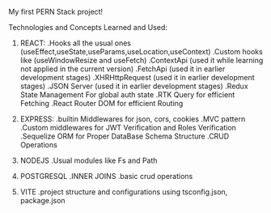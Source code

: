 My first PERN Stack project!

Technologies and Concepts Learned and Used:

1. REACT:
     .Hooks all the usual ones (useEffect,useState,useParams,useLocation,useContext)
     .Custom hooks like (useWindowResize and useFetch)
     .ContextApi (used it while learning not applied in the current version)
     .FetchApi (used it in earlier development stages)
     .XHRHttpRequest (used it in earlier development stages)
     .JSON Server (used it in earlier development stages)
     .Redux State Management For global auth state
     .RTK Query for efficient Fetching
     .React Router DOM for efficient Routing

3. EXPRESS:
     .builtin Middlewares for json, cors, cookies
     .MVC pattern
     .Custom middlewares for JWT Verification and Roles Verification
     .Sequelize ORM for Proper DataBase Schema Structure
     .CRUD Operations

4. NODEJS
     .Usual modules like Fs and Path

5. POSTGRESQL
     .INNER JOINS
     .basic crud operations

6. VITE
     .project structure and configurations using tsconfig.json, package.json 
